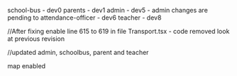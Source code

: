 school-bus - dev0
parents - dev1
admin - dev5 - admin changes are pending to 
attendance-officer - dev6
teacher - dev8


//After fixing enable line 615 to 619 in file Transport.tsx - code removed look at previous revision


//updated admin, schoolbus, parent and teacher

map enabled
